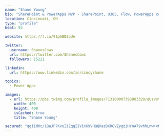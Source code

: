 ```yaml
---
name: "Shane Young"
bio: "SharePoint & PowerApps MVP - SharePoint, O365, Flow, PowerApps consulting? @PowerApps911 | Pure Snark? You found it."
location: Cincinnati, OH
type: "profile"
heat: 93

website: https://t.co/91p5BQ3pUe

twitter:
  username: ShanesCows
  url: https://twitter.com/ShanesCows
  followers: 15221

linkedin:
  url: https://www.linkedin.com/in/cincyshane

topics:
  - Power Apps

images:
  - url: https://pbs.twimg.com/profile_images/713100007398883329/qUzvsvQ3_400x400.jpg
    width: 400
    height: 400
    isCached: true
    title: "Shane Young"

secured: "qgiId0c/1QaJP7KvuIiZqqIIViKK9VHQQRazBXRGVZygz2HYnA79vhhLnw+vMTqA1vTFpXnjy+zZtSBwWAyRKuZ/lOpHiuRGjR8nT8RF/8Oh3oIqZ7fuW2JWRMIhbNtv7L4ABLazLdlukNPx3CyOC/z//qQ+9pqiCyl6hdZMoiBeLQGN86/ZHsxeWxA4tkPeWuCYcqYeTYdra17zAUQFZu8mum17PHmX3cBq14B0BF+WjgV7UeQomeZlxOUXqFKtazRJOcyc0XDbQGwnzmE8M+657/L63j3hgXRFz+duTxVnIO38FzJ0hjpjAXKF+zr0G4rH27YC9H1SDcZRoX0DQwAwO9AhT8LaRxJItUmFD1dJxr4sYOGZpRS7GqJAuevIBCaFA0pmEnaNuL6QtPAyNEt+hlfJJancypeyC2tl/2E=;c2NUvUPwyaS/IuvX03FiSQ=="
---
```


